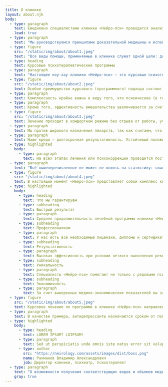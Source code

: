 ```yaml
---
title: О клинике
layout: about.njk
body:
  - type: paragraph
    text: Ежедневно специалистами клиники «Нейро-пси» проводится анализ мировой практики в области психиатрии и психотерапии. Цель — беспристрастный отбор и внедрение тех методов лечения и психологической помощи, эффективность которых убедительно доказана в независимых исследованиях.
    lead: true
  - type: paragraph
    text: "Мы руководствуемся принципами доказательной медицины и используем в качестве базового метода лечения психотерапевтическую парадигму, эффективность которой была широко признана профессиональным сообществом. Речь идет о когнитивно-поведенческой психотерапии и её вариациях: схематерапии (Schema Therapy) и терапии реальностью (Reality Therapy)."
  - type: figure
    src: "/static/img/about/about1.jpeg"
    text: "Все виды помощи, применяемые в клинике служат одной цели: добиться наилучшего результата в кратчайшие сроки."
  - type: heading
    text: Курсовые психотерапевтические программы
  - type: paragraph
    text: "Настоящее ноу-хау клиники «Нейро-пси» — это курсовые психотерапевтические программы. Об эффективности программного подхода Вы можете судить на основании его краткосрочности: как правило, для достижения клинического эффекта проводится не более 12 психотерапевтических сеансов. Панические атаки, депрессии, вегето-сосудистая дистония, анорексия и многие другие расстройства хорошо поддаются лечению с помощью наших программ."
  - type: figure
    src: "/static/img/about/about2.jpeg"
    text: Особое преимущество курсового (программного) подхода состоит в том, что он является комплексным.
  - type: paragraph
    text: Комплексность крайне важна в виду того, что психические (в том числе психосоматические)  расстройства и заболевания имеют полиэтиологическую, то есть "многопричинную" природу. Следовательно, чем большим охватом и системностью будет обладать лечебный процесс, тем большей стабильности в результатах возможно достичь.
  - type: paragraph
    text: Кроме того, эффективность вмешательства увеличивается за счет разделения лечебного процесса на заранее определённое количество сессий, в удобное время и без госпитализации. Это значит, что каждая программа адаптируется под ту проблему, с которой обратился клиент. Вот почему программный метод лечения предсказуем, ограничен по времени, продуктивен, а главное — понятен для клиента.
  - type: figure
    src: "/static/img/about/about3.jpeg"
    text: Лечение проходит в комфортном режиме без отрыва от работы, учебы или семьи. С вами будут работать специалисты различного профиля (бригадный метод). Это необходимо для сведения к минимуму рисков диагностических ошибок, которые могли бы привести к принятию неоптимального плана лечения.
  - type: paragraph
    text: Мы против широкого назначения лекарств, так как считаем, что нередко за счет психофармакотерапии можно лишь "спрятать" симптомы, но не решить проблему, их породившую.
  - type: paragraph
    text: Наше кредо — долгосрочная результативность. Устойчивый положительный эффект достигается в тот момент, когда клиент не только осознает причины своего плохого самочувствия, но и обретает должный навык по ликвидации этих причин. Поэтому основная задача — помочь осознать проблему и научить методам ее решения.
  - type: highlighted
    body:
      - type: paragraph
        text: На всех этапах лечения или психокоррекции проводится постоянный мониторинг эффективности. В этом наше принципиальное отличие от индивидуально работающих специалистов и государственных медицинских учреждений, где сотрудники узкого профиля часто предоставлены сами себе
  - type: paragraph
    text: "Всё вышеперечисленное не может не влиять на статистику: свыше 93% пациентов отмечают значительное улучшение самочувствия после окончания курсовой программы; 7 из 10 клиентов говорят о положительной динамике уже после 4 сеанса психотерапии (данные по анкетированию за 12 месяцев с 10.11.2013 по 10.11.2014)."
  - type: figure
    src: "/static/img/about/about4.jpeg"
    text: В настоящий момент «Нейро-пси» представляет собой комплекс клиники и психологического (реабилитационного) центра, возможности которого позволяют оказывать профильную помощь в соответствии с высокими стандартами.
  - type: highlighted
    body:
      - type: heading
        text: Что мы гарантируем
      - type: subheading
        text: Быстрый результат
      - type: paragraph
        text: Средняя продолжительность лечебной программы клиники «Нейро-пси» — три месяца. В большинстве случаев, улучшения будут заметны уже в течение первого месяца.
      - type: subheading
        text: Профессионализм
      - type: paragraph
        text: У нас есть все необходимые лицензии, дипломы и сертификаты. Контроль качества лечебной и коррекционной работы с каждым клиентом осуществляется руководством центра ежедневно.
      - type: subheading
        text: Результативность
      - type: paragraph
        text: Высокая эффективность при условии четкого выполнения рекомендаций специалистов. Во многом достигается за счет бригадного метода работы и использования методов лечения с доказанной эффективностью.
      - type: subheading
        text: Уникальность
      - type: paragraph
        text: Специалисты «Нейро-пси» помогают не только с рядовыми психологическими проблемами, но и работают в сфере лечения психических заболеваний.
      - type: subheading
        text: Экономичность
      - type: paragraph
        text: За счет выверенных медико-экономических показателей вы защищены от бессмысленного расходования средств.
  - type: figure
    src: "/static/img/about/about5.jpeg"
    text: Курсовое лечение по программе в клинике «Нейро-пси» направлено на долгосрочную перспективу, поэтому стоимость такого лечения в итоге будет ниже по сравнению с лекарственной терапией.
  - type: paragraph
    text: В качестве примера, антидепрессанты назначаются сроком от полугода и более (в среднем — 1 год), при этом вероятность рецидивов по окончанию фармакотерапии велика (около 60%). В случае возникновения рецидива требуется продолжение терапии в течение еще одного года.
  - type: highlighted
    body:
      - type: heading
        text: LOREM IPSUM? LOIPSUM!
      - type: paragraph
        text: Sed ut perspiciatis unde omnis iste natus error sit voluptatem accusantium doloremque laudantium, totam rem aperiam, eaque ipsa quae ab illo inventore veritatis et quasi architecto beatae vitae dicta sunt explicabo.
      - type: author
        src: "https://neirology.com/assets/images/dist/boss.png"
        name: Рахманов Владимир Александрович
        job: Директор клиники, психиатр, психотерапевт
  - type: paragraph
    text: "О возможности получения соответствующих видов и объемов медицинской помощи без взимания платы в рамках федеральной программы государственных гарантий бесплатного оказания гражданам медицинской помощи и территориальной программы государственных гарантий бесплатного оказания гражданам медицинской помощи: ООО «Нейрология-МСК» не участвует в реализации вышеуказанных программ."
    gray: true
---
```

